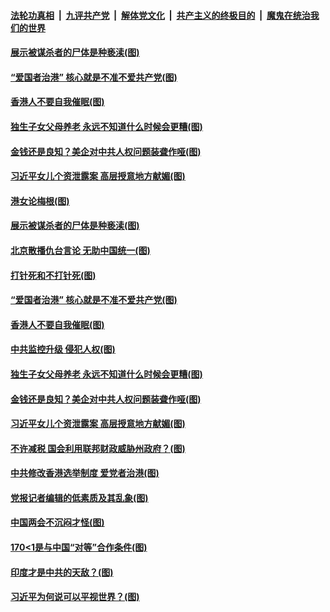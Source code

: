

####  [法轮功真相](../../../../basic/blob/master/README.md?t=03150201) &nbsp;|&nbsp; [九评共产党](../../../../9ping.md/blob/master/README.md?t=03150201) &nbsp;|&nbsp; [解体党文化](../../../../jtdwh.md/blob/master/README.md?t=03150201)  &nbsp;|&nbsp; [共产主义的终极目的](../../../../gczydzjmd.md/blob/master/README.md?t=03150201) &nbsp;|&nbsp; [魔鬼在统治我们的世界](../../../../mgztzwmdsj.md/blob/master/README.md?t=03150201) 

#### [展示被谋杀者的尸体是种亵渎(图)](../pages/p4/965441.md?t=03150201) 

#### [“爱国者治港” 核心就是不准不爱共产党(图)](../pages/p4/965489.md?t=03150201) 

#### [香港人不要自我催眠(图)](../pages/p4/965383.md?t=03150201) 

#### [独生子女父母养老 永远不知道什么时候会更糟(图)](../pages/p4/965045.md?t=03150201) 

#### [金钱还是良知？美企对中共人权问题装聋作哑(图)](../pages/p4/965386.md?t=03150201) 

#### [习近平女儿个资泄露案 高层授意地方献媚(图)](../pages/p4/965382.md?t=03150201) 


#### [港女论梅根(图)](../pages/p4/965478.md?t=03150201) 

#### [展示被谋杀者的尸体是种亵渎(图)](../pages/p4/965441.md?t=03150201) 

#### [北京散播仇台言论 无助中国统一(图)](../pages/p4/965490.md?t=03150201) 

#### [打针死和不打针死(图)](../pages/p4/965442.md?t=03150201) 

#### [“爱国者治港” 核心就是不准不爱共产党(图)](../pages/p4/965489.md?t=03150201) 

#### [香港人不要自我催眠(图)](../pages/p4/965383.md?t=03150201) 


#### [中共监控升级 侵犯人权(图)](../pages/p4/965403.md?t=03150201) 

#### [独生子女父母养老 永远不知道什么时候会更糟(图)](../pages/p4/965045.md?t=03150201) 

#### [金钱还是良知？美企对中共人权问题装聋作哑(图)](../pages/p4/965386.md?t=03150201) 

#### [习近平女儿个资泄露案 高层授意地方献媚(图)](../pages/p4/965382.md?t=03150201) 

#### [不许减税 国会利用联邦财政威胁州政府？(图)](../pages/p4/965380.md?t=03150201) 

#### [中共修改香港选举制度 爱党者治港(图)](../pages/p4/965384.md?t=03150201) 

#### [党报记者编辑的低素质及其乱象(图)](../pages/p4/965316.md?t=03150201) 


#### [中国两会不沉闷才怪(图)](../pages/p4/965285.md?t=03150201) 

#### [170&lt;1是与中国“对等”合作条件(图)](../pages/p4/965263.md?t=03150201) 

#### [印度才是中共的天敌？(图)](../pages/p4/965267.md?t=03150201) 

#### [习近平为何说可以平视世界？(图)](../pages/p4/965269.md?t=03150201) 

